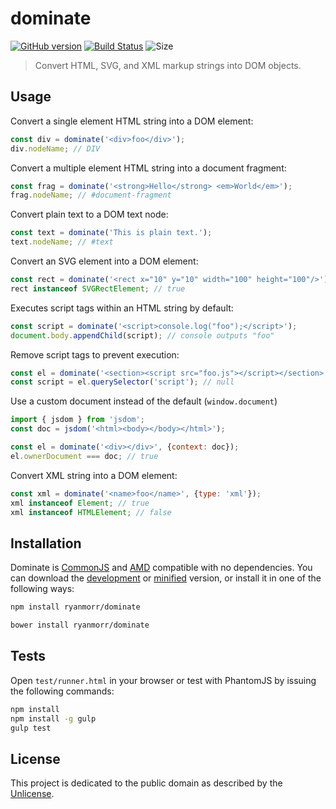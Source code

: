 # dominate 
[![GitHub version](https://badge.fury.io/gh/ryanmorr%2Fdominate.svg)](https://badge.fury.io/gh/ryanmorr%2Fdominate) [![Build Status](https://travis-ci.org/ryanmorr/dominate.svg)](https://travis-ci.org/ryanmorr/dominate) ![Size](https://badge-size.herokuapp.com/ryanmorr/dominate/master/dist/dominate.min.js.svg?color=blue&label=file%20size)

> Convert HTML, SVG, and XML markup strings into DOM objects.

## Usage

Convert a single element HTML string into a DOM element:

``` javascript
const div = dominate('<div>foo</div>');
div.nodeName; // DIV
```

Convert a multiple element HTML string into a document fragment:

``` javascript
const frag = dominate('<strong>Hello</strong> <em>World</em>');
frag.nodeName; // #document-fragment
```

Convert plain text to a DOM text node:

``` javascript
const text = dominate('This is plain text.');
text.nodeName; // #text
```

Convert an SVG element into a DOM element:

``` javascript
const rect = dominate('<rect x="10" y="10" width="100" height="100"/>');
rect instanceof SVGRectElement; // true
```

Executes script tags within an HTML string by default:

``` javascript
const script = dominate('<script>console.log("foo");</script>');
document.body.appendChild(script); // console outputs "foo"
```

Remove script tags to prevent execution:

``` javascript
const el = dominate('<section><script src="foo.js"></script></section>', {scripts: false});
const script = el.querySelector('script'); // null
```

Use a custom document instead of the default (`window.document`)

``` javascript
import { jsdom } from 'jsdom';
const doc = jsdom('<html><body></body></html>');

const el = dominate('<div></div>', {context: doc});
el.ownerDocument === doc; // true
```

Convert XML string into a DOM element:

``` javascript
const xml = dominate('<name>foo</name>', {type: 'xml'});
xml instanceof Element; // true
xml instanceof HTMLElement; // false
```

## Installation

Dominate is [CommonJS](http://www.commonjs.org/) and [AMD](https://github.com/amdjs/amdjs-api/wiki/AMD) compatible with no dependencies. You can download the [development](http://github.com/ryanmorr/dominate/raw/master/dist/dominate.js) or [minified](http://github.com/ryanmorr/dominate/raw/master/dist/dominate.min.js) version, or install it in one of the following ways:

``` sh
npm install ryanmorr/dominate

bower install ryanmorr/dominate
```

## Tests

Open `test/runner.html` in your browser or test with PhantomJS by issuing the following commands:

``` sh
npm install
npm install -g gulp
gulp test
```

## License

This project is dedicated to the public domain as described by the [Unlicense](http://unlicense.org/).